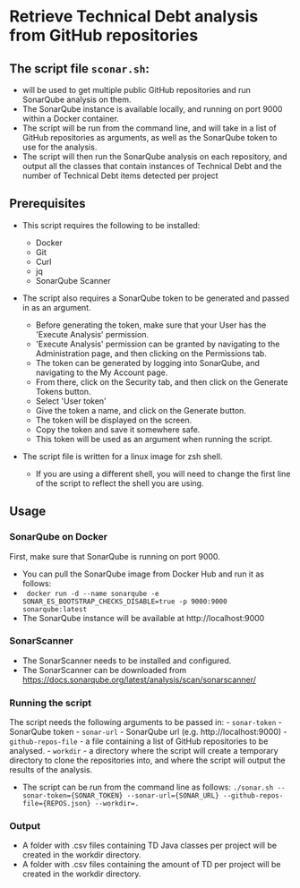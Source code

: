 # Retrieve Technical Debt analysis from GitHub repositories

## The script file ``sconar.sh``: 
- will be used to get multiple public GitHub repositories and run SonarQube analysis on them.
- The SonarQube instance is available locally, and running on port 9000 within a Docker container.
- The script will be run from the command line, and will take in a list of GitHub repositories as arguments, as well
 as the SonarQube token to use for the analysis.
- The script will then run the SonarQube analysis on each repository, and output all the classes that contain instances of Technical Debt and the number of Technical Debt items detected per project

## Prerequisites
- This script requires the following to be installed:
    - Docker
    - Git
    - Curl
    - jq
    - SonarQube Scanner

- The script also requires a SonarQube token to be generated and passed in as an argument. 
    - Before generating the token, make sure that your User has the 'Execute Analysis' permission.
    - 'Execute Analysis' permission can be granted by navigating to the Administration page, and then clicking on the Permissions tab.
    - The token can be generated by logging into SonarQube, and navigating to the My Account page. 
    - From there, click on the Security tab, and then click on the Generate Tokens button. 
    - Select 'User token'
    - Give the token a name, and click on the Generate button. 
    - The token will be displayed on the screen. 
    - Copy the token and save it somewhere safe. 
    - This token will be used as an argument when running the script.


- The script file is written for a linux image for zsh shell. 
    - If you are using a different shell, you will need to change the first line of the script to reflect the shell you are using.


## Usage
### SonarQube on Docker
First, make sure that SonarQube is running on port 9000. 
- You can pull the SonarQube image from Docker Hub and run it as follows:
- `` docker run -d --name sonarqube -e SONAR_ES_BOOTSTRAP_CHECKS_DISABLE=true -p 9000:9000 sonarqube:latest``
- The SonarQube instance will be available at http://localhost:9000


### SonarScanner
- The SonarScanner needs to be installed and configured.
- The SonarScanner can be downloaded from https://docs.sonarqube.org/latest/analysis/scan/sonarscanner/


### Running the script
The script needs the following arguments to be passed in:
    - ``sonar-token`` - SonarQube token
    - ``sonar-url`` - SonarQube url (e.g. http://localhost:9000)
    - ``github-repos-file`` - a file containing a list of GitHub repositories to be analysed. 
    - ``workdir`` - a directory where the script will create a temporary directory to clone the repositories into, and where the script will output the results of the analysis.

- The script can be run from the command line as follows: ``./sonar.sh --sonar-token={SONAR_TOKEN} --sonar-url={SONAR_URL} --github-repos-file={REPOS.json} --workdir=. 
  ``

### Output
- A folder with .csv files containing TD Java classes per project will be created in the workdir directory.
- A folder with .csv files containing the amount of TD per project will be created in the workdir directory.
